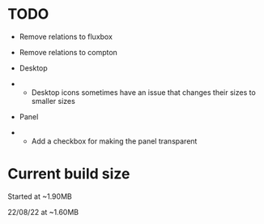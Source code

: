 # TODO

- Remove relations to fluxbox
- Remove relations to compton

- Desktop
- - Desktop icons sometimes have an issue that changes their sizes to smaller sizes

- Panel

- - Add a checkbox for making the panel transparent

# Current build size
Started at ~1.90MB

22/08/22 at ~1.60MB
